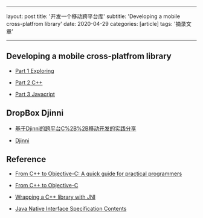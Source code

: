 ﻿---

layout: post
title: '开发一个移动跨平台库'
subtitle: 'Developing a mobile cross-platfrom library'
date: 2020-04-29
categories: [article]
tags: '摘录文章' 

---

## Developing a mobile cross-platfrom library

- [Part 1 Exploring](https://www.skyscanner.net/company-news/developing-mobile-cross-platform-library-part-1-exploring)

- [Part 2 C++](https://www.skyscanner.net/company-news/developing-mobile-cross-platform-library-part-2-c)

- [Part 3 Javacript](https://www.skyscanner.net/company-news/developing-mobile-cross-platform-library-part-3-javascript)

## DropBox Djinni

- [基于Djinni的跨平台C%2B%2B移动开发的实践分享](../../../assets/pdf/gmtc2018-djinni.pdf)

- [Djinni](https://github.com/dropbox/djinni)

## Reference

- [From C++ to Objective-C: A quick guide for practical programmers](https://www.codeproject.com/Articles/770577/From-Cplusplus-to-Objective-C-A-quick-guide-for-pr)

- [From C++ to Objective-C](http://pierre.chachatelier.fr/programmation/fichiers/cpp-objc-en.pdf)

- [Wrapping a C++ library with JNI](https://thebreakfastpost.com/2012/01/21/wrapping-a-c-library-with-jni-introduction/)

- [Java Native Interface Specification Contents](https://docs.oracle.com/en/java/javase/14/docs/specs/jni/index.html)
